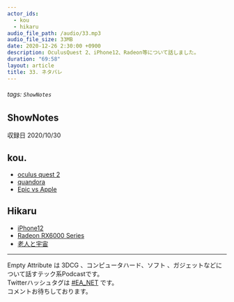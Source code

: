 ```yaml
---
actor_ids:
  - kou
  - hikaru
audio_file_path: /audio/33.mp3
audio_file_size: 33MB
date: 2020-12-26 2:30:00 +0900
description: OculusQuest 2、iPhone12、Radeon等について話しました。
duration: "69:58"
layout: article
title: 33. ネタバレ 
---
```

###### tags: `ShowNotes`

## ShowNotes
収録日 2020/10/30
## kou.
- [oculus quest 2](https://www.oculus.com/quest-2)
- [quandora](https://www.quandora.com/)
- [Epic vs Apple](https://jp.gamesindustry.biz/article/2010/20101301/)

## Hikaru
- [iPhone12](https://www.apple.com/jp/iphone/)
- [Radeon RX6000 Series](https://www.amd.com/ja/graphics/amd-radeon-rx-6000-series)
- [老人と宇宙](https://www.amazon.co.jp/dp/B01CJJ7CLO/)

---

Empty Attribute は 3DCG 、コンピュータハード、ソフト 、ガジェットなどについて話すテック系Podcastです。  
Twitterハッシュタグは [#EA_NET](https://twitter.com/intent/tweet?hashtags=EA_Net) です。  
コメントお待ちしております。